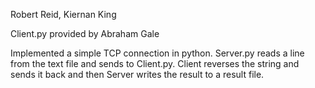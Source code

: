 Robert Reid, Kiernan King

Client.py provided by Abraham Gale

Implemented a simple TCP connection in python. Server.py reads a line from the text file and sends to Client.py. Client reverses the string and sends it back and then Server writes the result to a result file. 


